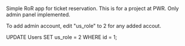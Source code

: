 Simple RoR app for ticket reservation. This is for a project at PWR.
Only admin panel implemented.

To add admin account, edit "us_role" to 2 for any added accout.

UPDATE Users SET us_role = 2 WHERE id = 1;
